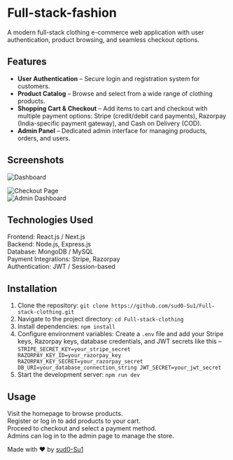 # Full-stack-fashion

A modern full-stack clothing e-commerce web application with user authentication, product browsing, and seamless checkout options.

## Features

- **User Authentication** – Secure login and registration system for customers.  
- **Product Catalog** – Browse and select from a wide range of clothing products.  
- **Shopping Cart & Checkout** – Add items to cart and checkout with multiple payment options: Stripe (credit/debit card payments), Razorpay (India-specific payment gateway), and Cash on Delivery (COD).  
- **Admin Panel** – Dedicated admin interface for managing products, orders, and users.

## Screenshots

![Dashboard](./Screenshots/screenshot1.png)  

![Checkout Page](path/to/checkout_screenshot.png)  
![Admin Dashboard](path/to/admin_dashboard_screenshot.png)

## Technologies Used

Frontend: React.js / Next.js  
Backend: Node.js, Express.js  
Database: MongoDB / MySQL  
Payment Integrations: Stripe, Razorpay  
Authentication: JWT / Session-based

## Installation

1. Clone the repository: `git clone https://github.com/sud0-Su1/Full-stack-clothing.git`  
2. Navigate to the project directory: `cd Full-stack-clothing`  
3. Install dependencies: `npm install`  
4. Configure environment variables: Create a `.env` file and add your Stripe keys, Razorpay keys, database credentials, and JWT secrets like this –  
   `STRIPE_SECRET_KEY=your_stripe_secret RAZORPAY_KEY_ID=your_razorpay_key RAZORPAY_KEY_SECRET=your_razorpay_secret DB_URI=your_database_connection_string JWT_SECRET=your_jwt_secret`  
5. Start the development server: `npm run dev`

## Usage

Visit the homepage to browse products.  
Register or log in to add products to your cart.  
Proceed to checkout and select a payment method.  
Admins can log in to the admin page to manage the store.



Made with ❤️ by [sud0-Su1](https://github.com/sud0-Su1)
